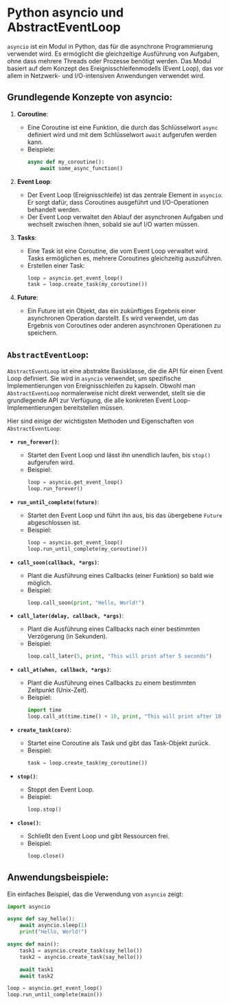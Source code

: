 

# Python asyncio und AbstractEventLoop

`asyncio` ist ein Modul in Python, das für die asynchrone Programmierung verwendet wird. Es ermöglicht die gleichzeitige Ausführung von Aufgaben, ohne dass mehrere Threads oder Prozesse benötigt werden. Das Modul basiert auf dem Konzept des Ereignisschleifenmodells (Event Loop), das vor allem in Netzwerk- und I/O-intensiven Anwendungen verwendet wird.

## Grundlegende Konzepte von asyncio:

1. **Coroutine**:
   - Eine Coroutine ist eine Funktion, die durch das Schlüsselwort `async` definiert wird und mit dem Schlüsselwort `await` aufgerufen werden kann.
   - Beispiele:
     ```python
     async def my_coroutine():
         await some_async_function()
     ```

2. **Event Loop**:
   - Der Event Loop (Ereignisschleife) ist das zentrale Element in `asyncio`. Er sorgt dafür, dass Coroutines ausgeführt und I/O-Operationen behandelt werden.
   - Der Event Loop verwaltet den Ablauf der asynchronen Aufgaben und wechselt zwischen ihnen, sobald sie auf I/O warten müssen.

3. **Tasks**:
   - Eine Task ist eine Coroutine, die vom Event Loop verwaltet wird. Tasks ermöglichen es, mehrere Coroutines gleichzeitig auszuführen.
   - Erstellen einer Task:
     ```python
     loop = asyncio.get_event_loop()
     task = loop.create_task(my_coroutine())
     ```

4. **Future**:
   - Ein Future ist ein Objekt, das ein zukünftiges Ergebnis einer asynchronen Operation darstellt. Es wird verwendet, um das Ergebnis von Coroutines oder anderen asynchronen Operationen zu speichern.

## `AbstractEventLoop`:

`AbstractEventLoop` ist eine abstrakte Basisklasse, die die API für einen Event Loop definiert. Sie wird in `asyncio` verwendet, um spezifische Implementierungen von Ereignisschleifen zu kapseln. Obwohl man `AbstractEventLoop` normalerweise nicht direkt verwendet, stellt sie die grundlegende API zur Verfügung, die alle konkreten Event Loop-Implementierungen bereitstellen müssen.

Hier sind einige der wichtigsten Methoden und Eigenschaften von `AbstractEventLoop`:

- **`run_forever()`**:
  - Startet den Event Loop und lässt ihn unendlich laufen, bis `stop()` aufgerufen wird.
  - Beispiel:
    ```python
    loop = asyncio.get_event_loop()
    loop.run_forever()
    ```

- **`run_until_complete(future)`**:
  - Startet den Event Loop und führt ihn aus, bis das übergebene `Future` abgeschlossen ist.
  - Beispiel:
    ```python
    loop = asyncio.get_event_loop()
    loop.run_until_complete(my_coroutine())
    ```

- **`call_soon(callback, *args)`**:
  - Plant die Ausführung eines Callbacks (einer Funktion) so bald wie möglich.
  - Beispiel:
    ```python
    loop.call_soon(print, "Hello, World!")
    ```

- **`call_later(delay, callback, *args)`**:
  - Plant die Ausführung eines Callbacks nach einer bestimmten Verzögerung (in Sekunden).
  - Beispiel:
    ```python
    loop.call_later(5, print, "This will print after 5 seconds")
    ```

- **`call_at(when, callback, *args)`**:
  - Plant die Ausführung eines Callbacks zu einem bestimmten Zeitpunkt (Unix-Zeit).
  - Beispiel:
    ```python
    import time
    loop.call_at(time.time() + 10, print, "This will print after 10 seconds")
    ```

- **`create_task(coro)`**:
  - Startet eine Coroutine als Task und gibt das Task-Objekt zurück.
  - Beispiel:
    ```python
    task = loop.create_task(my_coroutine())
    ```

- **`stop()`**:
  - Stoppt den Event Loop.
  - Beispiel:
    ```python
    loop.stop()
    ```

- **`close()`**:
  - Schließt den Event Loop und gibt Ressourcen frei.
  - Beispiel:
    ```python
    loop.close()
    ```

## Anwendungsbeispiele:

Ein einfaches Beispiel, das die Verwendung von `asyncio` zeigt:

```python
import asyncio

async def say_hello():
    await asyncio.sleep(1)
    print("Hello, World!")

async def main():
    task1 = asyncio.create_task(say_hello())
    task2 = asyncio.create_task(say_hello())

    await task1
    await task2

loop = asyncio.get_event_loop()
loop.run_until_complete(main())








